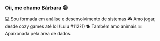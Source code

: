 ### Oii, me chamo Bárbara 😁

💻 Sou formada em análise e desenvolvimento de sistemas
🎮 Amo jogar, desde cozy games até lol (Lulu #11221)
🐕 Também amo animais 
📊 Apaixonada pela área de dados.